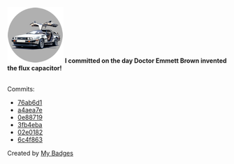 <img src="https://github.com/my-badges/my-badges/blob/master/src/all-badges/delorean/delorean.png?raw=true" alt="I committed on the day Doctor Emmett Brown invented the flux capacitor!" title="I committed on the day Doctor Emmett Brown invented the flux capacitor!" width="128">
<strong>I committed on the day Doctor Emmett Brown invented the flux capacitor!</strong>
<br><br>

Commits:

- <a href="https://github.com/alexkunin/heroku-buildpack-shell/commit/76ab6d169f796d75fbee5999d64208d923df732f">76ab6d1</a>
- <a href="https://github.com/alexkunin/heroku-buildpack-shell/commit/a4aea7e34cee516aaedd7bcd82d401bbf9b1e519">a4aea7e</a>
- <a href="https://github.com/alexkunin/heroku-buildpack-shell/commit/0e887191a43077d9848a821f914fc5fb165fde4f">0e88719</a>
- <a href="https://github.com/alexkunin/heroku-buildpack-shell/commit/3fb4eba338112d1ed813dd7afd08f8d53b53ea3c">3fb4eba</a>
- <a href="https://github.com/alexkunin/heroku-buildpack-shell/commit/02e01829e466ca5e525230b4d30eed66318497b5">02e0182</a>
- <a href="https://github.com/alexkunin/heroku-buildpack-shell/commit/6c4f86357874b70f58cceb3fc462f38ff582e8d3">6c4f863</a>


Created by <a href="https://github.com/my-badges/my-badges">My Badges</a>